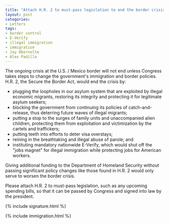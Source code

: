 ```yaml
---
title: "Attach H.R. 2 to must-pass legislation to end the border crisis"
layout: post
categories:
- Letters
tags:
- border control
- E-Verify
- illegal immigration
- immigration
- Jay Obernolte
- Alex Padilla
---
```


The ongoing crisis at the U.S. / Mexico border will not end unless Congress takes steps to change the government's immigration and border policies. H.R. 2, the Secure the Border Act, would end the crisis by:

- plugging the loopholes in our asylum system that are exploited by illegal economic migrants, restoring its integrity and protecting it for legitimate asylum seekers;
- blocking the government from continuing its policies of catch-and-release, thus deterring future waves of illegal migrants;
- putting a stop to the surges of family units and unaccompanied alien children, protecting them from exploitation and victimization by the cartels and traffickers;
- putting teeth into efforts to deter visa overstays;
- reining in the breathtaking and illegal abuse of parole; and
- instituting mandatory nationwide E-Verify, which would shut off the "jobs magnet" for illegal immigration while protecting jobs for American workers.

Giving additional funding to the Department of Homeland Security without passing significant policy changes like those found in H.R. 2 would only serve to worsen the border crisis.

Please attach H.R. 2 to must-pass legislation, such as any upcoming spending bills, so that it can be passed by Congress and signed into law by the president.

{% include signature.html %}

{% include immigration.html %}
